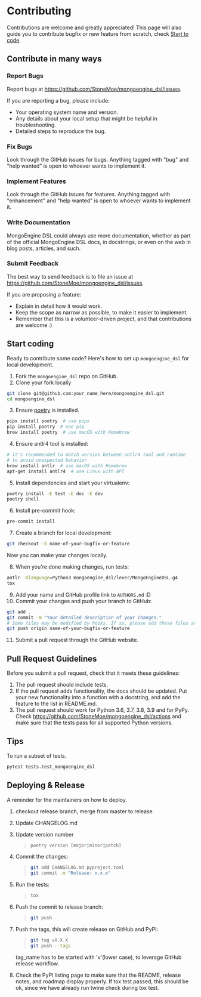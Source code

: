 # Contributing

Contributions are welcome and greatly appreciated!
This page will also guide you to contribute bugfix or new feature from scratch, check [Start to code](#start-coding).

## Contribute in many ways

### Report Bugs

Report bugs at https://github.com/StoneMoe/mongoengine_dsl/issues.

If you are reporting a bug, please include:

* Your operating system name and version.
* Any details about your local setup that might be helpful in troubleshooting.
* Detailed steps to reproduce the bug.

### Fix Bugs

Look through the GitHub issues for bugs. Anything tagged with "bug" and "help
wanted" is open to whoever wants to implement it.

### Implement Features

Look through the GitHub issues for features. Anything tagged with "enhancement"
and "help wanted" is open to whoever wants to implement it.

### Write Documentation

MongoEngine DSL could always use more documentation, whether as part of the
official MongoEngine DSL docs, in docstrings, or even on the web in blog posts,
articles, and such.

### Submit Feedback

The best way to send feedback is to file an issue at https://github.com/StoneMoe/mongoengine_dsl/issues.

If you are proposing a feature:

* Explain in detail how it would work.
* Keep the scope as narrow as possible, to make it easier to implement.
* Remember that this is a volunteer-driven project, and that contributions
  are welcome :)

## Start coding

Ready to contribute some code?
Here's how to set up `mongoengine_dsl` for local development.

1. Fork the `mongoengine_dsl` repo on GitHub.
2. Clone your fork locally

```bash
git clone git@github.com:your_name_here/mongoengine_dsl.git
cd mongoengine_dsl
```

3. Ensure [poetry](https://python-poetry.org/docs/) is installed.

```bash
pipx install poetry  # use pipx
pip install poetry  # use pip
brew install poetry  # use macOS with Homebrew
```

4. Ensure antlr4 tool is installed:

```bash
# it's recommended to match version between antlr4 tool and runtime
# to avoid unexpected behavior
brew install antlr  # use macOS with Homebrew
apt-get install antlr4  # use Linux with APT
```

5. Install dependencies and start your virtualenv:

```bash
poetry install -E test -E doc -E dev
poetry shell
```

6. Install pre-commit hook:

```bash
pre-commit install
```

7. Create a branch for local development:

```bash
git checkout -b name-of-your-bugfix-or-feature
```

   Now you can make your changes locally.

8. When you're done making changes, run tests:

```bash
antlr -Dlanguage=Python3 mongoengine_dsl/lexer/MongoEngineDSL.g4
tox
```

9. Add your name and GitHub profile link to `AUTHORS.md` :D
10. Commit your changes and push your branch to GitHub:

```bash
git add .
git commit -m "Your detailed description of your changes."
# Some files may be modified by hooks. If so, please add these files and commit again.
git push origin name-of-your-bugfix-or-feature
```

11. Submit a pull request through the GitHub website.

## Pull Request Guidelines

Before you submit a pull request, check that it meets these guidelines:

1. The pull request should include tests.
2. If the pull request adds functionality, the docs should be updated. Put
   your new functionality into a function with a docstring, and add the
   feature to the list in README.md.
3. The pull request should work for Python 3.6, 3.7, 3.8, 3.9 and for PyPy. Check
   https://github.com/StoneMoe/mongoengine_dsl/actions
   and make sure that the tests pass for all supported Python versions.

## Tips
To run a subset of tests.
```bash
pytest tests.test_mongoengine_dsl
```

## Deploying & Release

A reminder for the maintainers on how to deploy.

1. checkout release branch, merge from master to release

2. Update CHANGELOG.md

3. Update version number

    > ``` bash
    > poetry version [major|minor|patch]
    > ```

4. Commit the changes:

    > ``` bash
    > git add CHANGELOG.md pyproject.toml
    > git commit -m "Release: x.x.x"
    > ```

5. Run the tests:

    > ``` bash
    > tox
    > ```

6. Push the commit to release branch:

    > ``` bash
    > git push
    > ```

7. Push the tags, this will create release on GitHub and PyPI:

    > ``` bash
    > git tag vX.X.X
    > git push --tags
    > ```

    tag_name has to be started with 'v'(lower case), to leverage GitHub release workflow.

8. Check the PyPI listing page to make sure that the README, release
    notes, and roadmap display properly. If tox test passed, this should be ok, since
    we have already run twine check during tox test.
